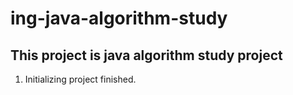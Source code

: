 # ing-java-algorithm-study
## This project is java algorithm study project

1. Initializing project finished.

